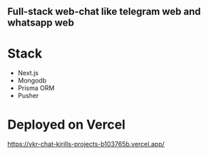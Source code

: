 ## Full-stack web-chat like telegram web and whatsapp web
# Stack
- Next.js
- Mongodb
- Prisma ORM
- Pusher
# Deployed on Vercel
https://vkr-chat-kirills-projects-b103765b.vercel.app/
